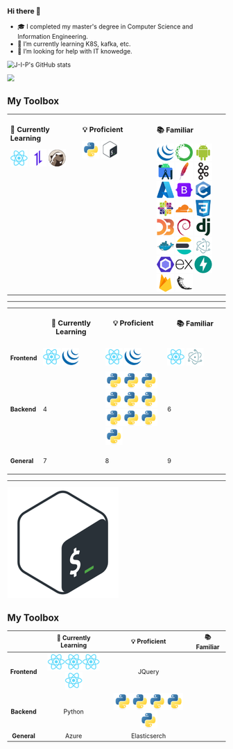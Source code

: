 ### Hi there 👋

<!--
**J-I-P/J-I-P** is a ✨ _special_ ✨ repository because its `README.md` (this file) appears on your GitHub profile.

Here are some ideas to get you started:

- 🔭 I’m currently working on ...
- 🌱 I’m currently learning ...
- 👯 I’m looking to collaborate on ...
- 🤔 I’m looking for help with ...
- 💬 Ask me about ...
- 📫 How to reach me: ...
- 😄 Pronouns: ...
- ⚡ Fun fact: ...
-->

- :mortar_board: I completed my master's degree in Computer Science and Information Engineering.
- :thought_balloon: I’m currently learning K8S, kafka, etc.
- :speech_balloon: I’m looking for help with IT knowedge.

![J-I-P's GitHub stats](https://github-readme-stats.vercel.app/api?username=j-i-p&count_private=true&theme=github_dark&show_icons=true)

<a href="https://www.buymeacoffee.com/jypin"><img src="https://img.buymeacoffee.com/button-api/?text=Buy me a coffee&emoji=☕&slug=jypin&button_colour=FF5F5F&font_colour=ffffff&font_family=Comic&outline_colour=000000&coffee_colour=FFDD00" /></a>



## My Toolbox
<table><tr><td valign="top" width="33%">

### 🚀 Currently Learning
<div>
    <img src="https://github.com/devicons/devicon/blob/master/icons/react/react-original.svg" title="React" alt="React" width="40" height="40"/>
    <img src="https://github.com/devicons/devicon/blob/master/icons/axios/axios-plain.svg" title="axios" alt="axios" width="40" height="40"/>
    <img src="https://github.com/devicons/devicon/blob/master/icons/dbeaver/dbeaver-original.svg" title="dbeaver" alt="dbeaver" width="40" height="40"/>
</div>
</td><td valign="top" width="34%">

### 💡 Proficient
<div>
    <img src="https://github.com/devicons/devicon/blob/master/icons/python/python-original.svg" title="Python" alt="Python" width="40" height="40"/>
    <img src="https://github.com/devicons/devicon/blob/master/icons/bash/bash-original.svg" title="bash" alt="bash" width="40" height="40"/>
</div>
</td><td valign="top" width="33%">

### 📚 Familiar
<div>
  <img src="https://github.com/devicons/devicon/blob/master/icons/jquery/jquery-plain.svg" title="JQuery" alt="JQuery" width="40" height="40"/>
  <img src="https://github.com/devicons/devicon/blob/master/icons/anaconda/anaconda-original.svg" title="Anaconda" alt="Anaconda" width="40" height="40"/>
  <img src="https://github.com/devicons/devicon/blob/master/icons/android/android-original.svg" title="Android" alt="Android" width="40" height="40"/>
  <img src="https://github.com/devicons/devicon/blob/master/icons/androidstudio/androidstudio-original.svg" title="AndroidStudio" alt="AndroidStudio" width="40" height="40"/>
  <img src="https://github.com/devicons/devicon/blob/master/icons/apache/apache-original.svg" title="Apache" alt="Apache" width="40" height="40"/>
  <img src="https://github.com/devicons/devicon/blob/master/icons/apachekafka/apachekafka-original.svg" title="Kafka" alt="Kafka" width="40" height="40"/>
  <img src="https://github.com/devicons/devicon/blob/master/icons/azure/azure-original.svg" title="Azure" alt="Azure" width="40" height="40"/>
  <img src="https://github.com/devicons/devicon/blob/master/icons/bootstrap/bootstrap-original.svg" title="Bootstrap" alt="Bootstrap" width="40" height="40"/>
  <img src="https://github.com/devicons/devicon/blob/master/icons/c/c-original.svg" title="C" alt="C" width="40" height="40"/>
  <img src="https://github.com/devicons/devicon/blob/master/icons/centos/centos-original.svg" title="CentOS" alt="CentOS" width="40" height="40"/>
  <img src="https://github.com/devicons/devicon/blob/master/icons/cloudflare/cloudflare-original.svg" title="cloudflare" alt="cloudflare" width="40" height="40"/>
  <img src="https://github.com/devicons/devicon/blob/master/icons/css3/css3-original.svg" title="css3" alt="css3" width="40" height="40"/>
  <img src="https://github.com/devicons/devicon/blob/master/icons/d3js/d3js-original.svg" title="d3js" alt="d3js" width="40" height="40"/>
  <img src="https://github.com/devicons/devicon/blob/master/icons/debian/debian-original.svg" title="debian" alt="debian" width="40" height="40"/>
  <img src="https://github.com/devicons/devicon/blob/master/icons/django/django-plain.svg" title="django" alt="django" width="40" height="40"/>
  <img src="https://github.com/devicons/devicon/blob/master/icons/docker/docker-original.svg" title="docker" alt="docker" width="40" height="40"/>
  <img src="https://github.com/devicons/devicon/blob/master/icons/elasticsearch/elasticsearch-original.svg" title="elasticsearch" alt="elasticsearch" width="40" height="40"/>
  <img src="https://github.com/devicons/devicon/blob/master/icons/electron/electron-original.svg" title="electron" alt="electron" width="40" height="40"/>
  <img src="https://github.com/devicons/devicon/blob/master/icons/eslint/eslint-original.svg" title="eslint" alt="eslint" width="40" height="40"/>
  <img src="https://github.com/devicons/devicon/blob/master/icons/express/express-original.svg" title="express" alt="express" width="40" height="40"/>
  <img src="https://github.com/devicons/devicon/blob/master/icons/fastapi/fastapi-original.svg" title="fastapi" alt="fastapi" width="40" height="40"/>
  <img src="https://github.com/devicons/devicon/blob/master/icons/firebase/firebase-original.svg" title="firebase" alt="firebase" width="40" height="40"/>
  <img src="https://github.com/devicons/devicon/blob/master/icons/flask/flask-original.svg" title="flask" alt="flask" width="40" height="40"/>
    
</div>
    
</td></tr></table>

-----------
<table>
    <tr>
        <td valign="top" width="10%"></td>
        <td valign="top" width="30%"><center><h3>🚀 Currently Learning</h3></center></td>
        <td valign="top" width="30%" align="center"><h3>💡 Proficient</h3></td>
        <td valign="top" width="30%" align="center"><h3>📚 Familiar</h3></td>
    </tr>
    <tr>
        <td><h4>Frontend</h4></td>
        <td>
            <div>
                <img src="https://github.com/devicons/devicon/blob/master/icons/react/react-original.svg" title="React" alt="React" width="40" height="40"/>
                <img src="https://github.com/devicons/devicon/blob/master/icons/jquery/jquery-plain.svg" title="JQuery" alt="JQuery" width="40" height="40"/>
            </div>
        </td>
        <td><div>
                <img src="https://github.com/devicons/devicon/blob/master/icons/react/react-original.svg" title="React" alt="React" width="40" height="40"/>
                <img src="https://github.com/devicons/devicon/blob/master/icons/jquery/jquery-plain.svg" title="JQuery" alt="JQuery" width="40" height="40"/>
            </div></td>
        <td>
        <div>
                <img src="https://github.com/devicons/devicon/blob/master/icons/react/react-original.svg" title="React" alt="React" width="40" height="40"/>
                <img src="https://github.com/devicons/devicon/blob/master/icons/electron/electron-original.svg" title="Electron" alt="Electron" width="40" height="40"/>
            </div>
            </td>
    </tr>
    <tr>
        <td><h4>Backend</h4></td>
        <td>4</td>
        <td><img src="https://github.com/devicons/devicon/blob/master/icons/python/python-original.svg" title="Python" alt="Python" width="40" height="40"/><img src="https://github.com/devicons/devicon/blob/master/icons/python/python-original.svg" title="Python" alt="Python" width="40" height="40"/><img src="https://github.com/devicons/devicon/blob/master/icons/python/python-original.svg" title="Python" alt="Python" width="40" height="40"/><img src="https://github.com/devicons/devicon/blob/master/icons/python/python-original.svg" title="Python" alt="Python" width="40" height="40"/><img src="https://github.com/devicons/devicon/blob/master/icons/python/python-original.svg" title="Python" alt="Python" width="40" height="40"/><img src="https://github.com/devicons/devicon/blob/master/icons/python/python-original.svg" title="Python" alt="Python" width="40" height="40"/><img src="https://github.com/devicons/devicon/blob/master/icons/python/python-original.svg" title="Python" alt="Python" width="40" height="40"/><img src="https://github.com/devicons/devicon/blob/master/icons/python/python-original.svg" title="Python" alt="Python" width="40" height="40"/><img src="https://github.com/devicons/devicon/blob/master/icons/python/python-original.svg" title="Python" alt="Python" width="40" height="40"/><img src="https://github.com/devicons/devicon/blob/master/icons/python/python-original.svg" title="Python" alt="Python" width="40" height="40"/></td>
        <td>6</td>
    </tr>
    <tr>
        <td><h4>General</h4></td>
        <td>7</td>
        <td>8</td>
        <td>9</td>
    </tr>
</table>

----------------
![Bash](https://github.com/devicons/devicon/blob/master/icons/bash/bash-original.svg)
## My Toolbox
||**🚀 Currently Learning**|**💡 Proficient**|**📚 Familiar**|
|:---:|:---:|:---:|:---:|
|**Frontend**|<img src="https://github.com/devicons/devicon/blob/master/icons/react/react-original.svg" title="React" alt="React" width="40" height="40"/><img src="https://github.com/devicons/devicon/blob/master/icons/react/react-original.svg" title="React" alt="React" width="40" height="40"/><img src="https://github.com/devicons/devicon/blob/master/icons/react/react-original.svg" title="React" alt="React" width="40" height="40"/><img src="https://github.com/devicons/devicon/blob/master/icons/react/react-original.svg" title="React" alt="React" width="40" height="40"/>|JQuery|
|**Backend**|Python|<img src="https://github.com/devicons/devicon/blob/master/icons/python/python-original.svg" title="Python" alt="Python" width="40" height="40"/><img src="https://github.com/devicons/devicon/blob/master/icons/python/python-original.svg" title="Python" alt="Python" width="40" height="40"/><img src="https://github.com/devicons/devicon/blob/master/icons/python/python-original.svg" title="Python" alt="Python" width="40" height="40"/><img src="https://github.com/devicons/devicon/blob/master/icons/python/python-original.svg" title="Python" alt="Python" width="40" height="40"/><img src="https://github.com/devicons/devicon/blob/master/icons/python/python-original.svg" title="Python" alt="Python" width="40" height="40"/>|
|**General**|Azure|Elasticserch||

